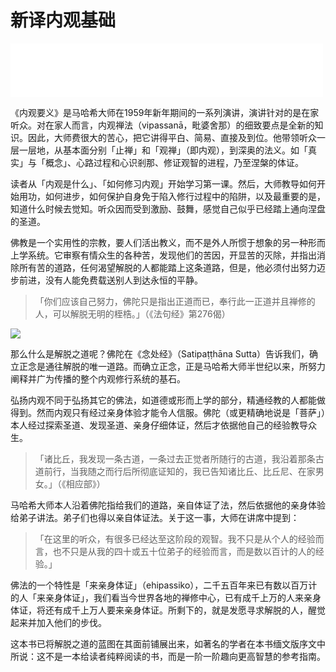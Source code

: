 # 新译内观基础

<iframe frameborder="0" marginwidth="0" marginheight="0" width=500 height=86 src="./mp3/0-0.mp3"></iframe>

《内观要义》是马哈希大师在1959年新年期间的一系列演讲，演讲针对的是在家听众。对在家人而言，内观禅法（vipassanā，毗婆舍那）的细致要点是全新的知识。因此，大师费很大的苦心，把它讲得平白、简易、直接及到位。他带领听众一层一层地，从基本面分别「止禅」和「观禅」（即内观），到深奥的法义。如「真实」与「概念」、心路过程和心识剎那、修证观智的进程，乃至涅槃的体证。

读者从「内观是什么」、「如何修习内观」开始学习第一课。然后，大师教导如何开始用功，如何进步，如何保护自身免于陷入修行过程中的陷阱，以及最重要的是，知道什么时候去觉知。听众因而受到激励、鼓舞，感觉自己似乎已经踏上通向涅盘的圣道。

佛教是一个实用性的宗教，要人们活出教义，而不是外人所惯于想象的另一种形而上学系统。它审察有情众生的各种苦，发现他们的苦因，开显苦的灭除，并指出消除所有苦的道路，任何渴望解脱的人都能踏上这条道路，但是，他必须付出努力迈步前进，没有人能免费载送别人到达永恒的平静。

>「你们应该自己努力，佛陀只是指出正道而已，奉行此一正道并且禅修的人，可以解脱无明的桎梏。」（《法句经》第276偈）

![](./img/0-0.webp)

那么什么是解脱之道呢？佛陀在《念处经》（Satipaṭṭhāna Sutta）告诉我们，确立正念是通往解脱的唯一道路。而确立正念，正是马哈希大师半世纪以来，所努力阐释并广为传播的整个内观修行系统的基石。

弘扬内观不同于弘扬其它的佛法，如道德或形而上学的部分，精通经教的人都能做得到。然而内观只有经过亲身体验才能令人信服。佛陀（或更精确地说是「菩萨」）本人经过探索圣道、发现圣道、亲身仔细体证，然后才依据他自己的经验教导众生。

>「诸比丘，我发现一条古道，一条过去正觉者所随行的古道，我沿着那条古道前行，当我随之而行后所彻底证知的，我已告知诸比丘、比丘尼、在家男女。」（《相应部》）

马哈希大师本人沿着佛陀指给我们的道路，亲自体证了法，然后依据他的亲身体验给弟子讲法。弟子们也得以亲自体证法。关于这一事，大师在讲席中提到：

>「在这里的听众，有很多已经达至这阶段的观智。我不只是从个人的经验而言，也不只是从我的四十或五十位弟子的经验而言，而是数以百计的人的经验。」

佛法的一个特性是「来亲身体证」（ehipassiko），二千五百年来已有数以百万计的人「来亲身体证」，我们看当今世界各地的禅修中心，已有成千上万的人来亲身体证，将还有成千上万人要来亲身体证。所剩下的，就是发愿寻求解脱的人，醒觉起来并加入他们的步伐。

这本书已将解脱之道的蓝图在其面前铺展出来，如著名的学者在本书缅文版序文中所说：这不是一本给读者纯粹阅读的书，而是一阶一阶趣向更高智慧的参考指南。
